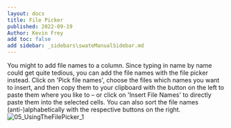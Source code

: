 ```yaml
---
layout: docs
title: File Picker
published: 2022-09-19
Author: Kevin Frey
add toc: false
add sidebar: _sidebars\swateManualSidebar.md
---
```



You might to add file names to a column. Since typing in name by name could get quite tedious, you can add the file names with the file picker instead. Click on 'Pick file names', choose the files which names you want to insert, and then copy them to your clipboard with the button on the left to paste them where you like to – or click on 'Insert File Names' to directly paste them into the selected cells. You can also sort the file names (anti-)alphabetically with the respective buttons on the right.  
![05_UsingTheFilePicker_1](https://user-images.githubusercontent.com/47781170/110664295-8e408480-81c7-11eb-8211-ecdb9f2f06b8.png)